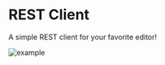 # REST Client

A simple REST client for your favorite editor!

![example](https://raw.githubusercontent.com/ddavison/rest-client/master/images/example.gif)
